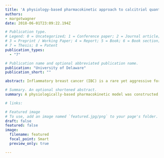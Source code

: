 ```yaml
---
title: 'A physiology-based pharmacokinetic approach to calcitriol quantum dot distribution for use in inflammatory breast cancer treatment'
authors:
- margotwagner
date: 2018-06-01T23:09:22.194Z

# Publication type.
# Legend: 0 = Uncategorized; 1 = Conference paper; 2 = Journal article;
# 3 = Preprint / Working Paper; 4 = Report; 5 = Book; 6 = Book section;
# 7 = Thesis; 8 = Patent
publication_types:
  - "7"

# Publication name and optional abbreviated publication name.
publication: "University of Delaware"
publication_short: ""

abstract: Inflammatory breast cancer (IBC) is a rare yet aggressive form of breast cancer accounting for 1-5% of breast cancer cases. Due to its typically delayed diagnosis and highly metastatic nature, IBC has the lowest overall survival rate compared to other forms of breast cancer. Current treatment uses an aggressive multi-targeting approach but is still not very successful. Recent studies have indicated that calcitriol, the active form of vitamin D, has beneficial effects again SUM149 IBC cell proliferation, migration, and differentiation. Calcitriol can be conjugated with quantum dots (QDs) to allow for live cell direct imaging. Furthermore, IBC targeting methods utilizing SM3 have been demonstrated as effective which provide a method to target calcitriol directly to tumors while also monitoring QD levels. Here, a top-down physiology-based pharmacokinetic model was constructed and demonstrated as a method to augment in vitro and in vivo testing to provide additional simulated information on the behavior of QD treatment strategies for use in IBC. Overall, we were able to construct an effective model to describe the system in question and found results consistent with experimental studies of similar systems. Further in vitro studies would allow for replacement of some currently estimated parameters with biologically relevant ones.

# Summary. An optional shortened abstract.
summary: A physiologically-based pharmacokinetic model was constructed, optimized, and simulated to match experimental data for multiple quantum dots (QD) to predict bound and unbound concentrations in key tissues.

# links:

# Featured image
# To use, add an image named `featured.jpg/png` to your page's folder. 
draft: false
featured: false
image:
  filename: featured
  focal_point: Smart
  preview_only: true

---
```

